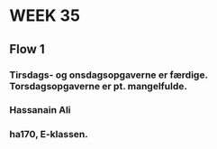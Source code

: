 # WEEK 35
## Flow 1
### Tirsdags- og onsdagsopgaverne er færdige. Torsdagsopgaverne er pt. mangelfulde.
### Hassanain Ali
### ha170, E-klassen.
